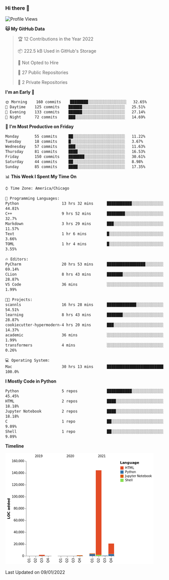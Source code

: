 ### Hi there 👋

<!--
**cauliyang/cauliyang** is a ✨ _special_ ✨ repository because its `README.md` (this file) appears on your GitHub profile.

Here are some ideas to get you started:

- 🔭 I’m currently working on ...
- 🌱 I’m currently learning ...
- 👯 I’m looking to collaborate on ...
- 🤔 I’m looking for help with ...
- 💬 Ask me about ...
- 📫 How to reach me: ...
- 😄 Pronouns: ...
- ⚡ Fun fact: ...
-->

<!--START_SECTION:waka-->
![Profile Views](http://img.shields.io/badge/Profile%20Views-1-blue)

**🐱 My GitHub Data** 

> 🏆 12 Contributions in the Year 2022
 > 
> 📦 222.5 kB Used in GitHub's Storage 
 > 
> 🚫 Not Opted to Hire
 > 
> 📜 27 Public Repositories 
 > 
> 🔑 2 Private Repositories  
 > 
**I'm an Early 🐤** 

```text
🌞 Morning    160 commits    ████████░░░░░░░░░░░░░░░░░   32.65% 
🌆 Daytime    125 commits    ██████░░░░░░░░░░░░░░░░░░░   25.51% 
🌃 Evening    133 commits    ██████░░░░░░░░░░░░░░░░░░░   27.14% 
🌙 Night      72 commits     ███░░░░░░░░░░░░░░░░░░░░░░   14.69%

```
📅 **I'm Most Productive on Friday** 

```text
Monday       55 commits     ██░░░░░░░░░░░░░░░░░░░░░░░   11.22% 
Tuesday      18 commits     █░░░░░░░░░░░░░░░░░░░░░░░░   3.67% 
Wednesday    57 commits     ███░░░░░░░░░░░░░░░░░░░░░░   11.63% 
Thursday     81 commits     ████░░░░░░░░░░░░░░░░░░░░░   16.53% 
Friday       150 commits    ███████░░░░░░░░░░░░░░░░░░   30.61% 
Saturday     44 commits     ██░░░░░░░░░░░░░░░░░░░░░░░   8.98% 
Sunday       85 commits     ████░░░░░░░░░░░░░░░░░░░░░   17.35%

```


📊 **This Week I Spent My Time On** 

```text
⌚︎ Time Zone: America/Chicago

💬 Programming Languages: 
Python                   13 hrs 32 mins      ███████████░░░░░░░░░░░░░░   44.81% 
C++                      9 hrs 52 mins       ████████░░░░░░░░░░░░░░░░░   32.7% 
Markdown                 3 hrs 29 mins       ███░░░░░░░░░░░░░░░░░░░░░░   11.57% 
Text                     1 hr 6 mins         █░░░░░░░░░░░░░░░░░░░░░░░░   3.66% 
TOML                     1 hr 4 mins         █░░░░░░░░░░░░░░░░░░░░░░░░   3.55%

🔥 Editors: 
PyCharm                  20 hrs 53 mins      █████████████████░░░░░░░░   69.14% 
CLion                    8 hrs 43 mins       ███████░░░░░░░░░░░░░░░░░░   28.87% 
VS Code                  36 mins             ░░░░░░░░░░░░░░░░░░░░░░░░░   1.99%

🐱‍💻 Projects: 
scannls                  16 hrs 28 mins      █████████████░░░░░░░░░░░░   54.51% 
learning                 8 hrs 43 mins       ███████░░░░░░░░░░░░░░░░░░   28.87% 
cookiecutter-hypermodern-4 hrs 20 mins       ███░░░░░░░░░░░░░░░░░░░░░░   14.37% 
academic                 36 mins             ░░░░░░░░░░░░░░░░░░░░░░░░░   1.99% 
transformers             4 mins              ░░░░░░░░░░░░░░░░░░░░░░░░░   0.26%

💻 Operating System: 
Mac                      30 hrs 13 mins      █████████████████████████   100.0%

```

**I Mostly Code in Python** 

```text
Python                   5 repos             ███████████░░░░░░░░░░░░░░   45.45% 
HTML                     2 repos             ████░░░░░░░░░░░░░░░░░░░░░   18.18% 
Jupyter Notebook         2 repos             ████░░░░░░░░░░░░░░░░░░░░░   18.18% 
C                        1 repo              ██░░░░░░░░░░░░░░░░░░░░░░░   9.09% 
Shell                    1 repo              ██░░░░░░░░░░░░░░░░░░░░░░░   9.09%

```


**Timeline**

![Chart not found](https://raw.githubusercontent.com/cauliyang/cauliyang/main/charts/bar_graph.png) 


 Last Updated on 09/01/2022
<!--END_SECTION:waka-->
